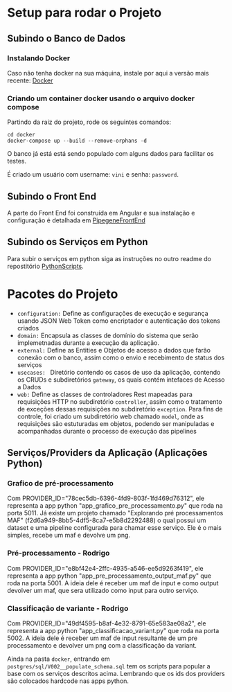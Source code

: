 # Setup para rodar o Projeto

## Subindo o Banco de Dados

### Instalando Docker

Caso não tenha docker na sua máquina, instale por aqui a versão mais recente: [Docker](https://www.docker.com/products/docker-desktop/)

### Criando um container docker usando o arquivo docker compose

Partindo da raiz do projeto, rode os seguintes comandos:

```
cd docker
docker-compose up --build --remove-orphans -d

```
O banco já está está sendo populado com alguns dados para facilitar os testes.

É criado um usuário com username: `vini` e senha: `password`.

## Subindo o Front End

A parte do Front End foi construída em Angular e sua instalação e configuração
é detalhada em [PipegeneFrontEnd](httAps://github.com/LucasGTeixeira/pipegene-frontend)

## Subindo os Serviços em Python

Para subir o serviços em python siga as instruções no outro readme do repostitório
[PythonScripts](https://github.com/viniciuslsilva/PipeGeneScripts).

# Pacotes do Projeto

- `configuration:` Define as configurações de execução e segurança usando JSON Web Token como encriptador e autenticação dos tokens criados
- `domain:` Encapsula as classes de domínio do sistema que serão implemetnadas durante a execução da aplicação.
- `external:` Define as Entities e Objetos de acesso a dados que farão conexão com o banco, assim como o envio e recebimento de status dos serviços 
- `usecases: ` Diretório contendo os casos de uso da aplicação, contendo os CRUDs e subdiretórios `gateway`, os quais contém intefaces de Acesso a Dados
- `web:` Define as classes de controladores Rest mapeadas para requisições HTTP no subdiretório `controller`, assim como o tratamento de exceções
dessas requisições no subdiretório `exception`. Para fins de controle, foi criado um subdiretório web chamado `model`, onde as requisições são estuturadas 
em objetos, podendo ser manipuladas e acompanhadas durante o processo de execução das pipelines

## Serviços/Providers da Aplicação (Aplicações Python)

### Grafico de pré-processamento

Com PROVIDER_ID="78cec5db-6396-4fd9-803f-1fd469d76312", ele representa
a app python "app_grafico_pre_processamento.py" que roda na porta 5011. Já existe um projeto chamado
"Explorando pré processamentos MAF" (f2d6a949-8bb5-4df5-8ca7-e5b8d2292488) o qual possui um dataset e uma pipeline configurada
para chamar esse serviço. Ele é o mais simples, recebe um maf e devolve um png.

### Pré-processamento - Rodrigo

Com PROVIDER_ID="e8bf42e4-2ffc-4935-a546-ee5d9263f419", ele representa
a app python "app_pre_processamento_output_maf.py" que roda na porta 5001. A ideia dele é receber um maf de input
e como output devolver um maf, que sera utilizado como input para outro serviço.

### Classificação de variante - Rodrigo

Com PROVIDER_ID="49df4595-b8af-4e32-8791-65e583ae08a2", ele
representa a app python "app_classificacao_variant.py" que roda na porta 5002. A ideia dele é receber um maf de input
resultante de um pre processamento e devolver um png com a classificação da variant.

Ainda na pasta `docker`, entrando em `postgres/sql/V002__populate_schema.sql` tem os scripts para popular a base
com os serviços descritos acima. Lembrando que os ids dos providers são colocados hardcode nas apps python.

